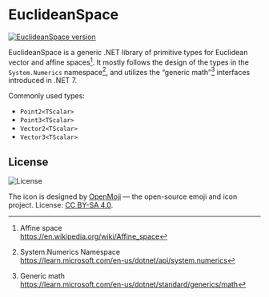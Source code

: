 # EuclideanSpace

[![EuclideanSpace version](https://img.shields.io/nuget/v/EuclideanSpace.svg?label=EuclideanSpace&logo=nuget)](https://nuget.org/packages/EuclideanSpace/)

EuclideanSpace is a generic .NET library of primitive types for Euclidean vector and affine spaces[^WES].
It mostly follows the design of the types in the `System.Numerics` namespace[^SN], and utilizes the “generic math”[^GM] interfaces introduced in .NET 7.

Commonly used types:

- `Point2<TScalar>`
- `Point3<TScalar>`
- `Vector2<TScalar>`
- `Vector3<TScalar>`

## License

![License](https://img.shields.io/github/license/qbit86/euclidean-space)

The icon is designed by [OpenMoji](https://openmoji.org) — the open-source emoji and icon project.
License: [CC BY-SA 4.0](https://creativecommons.org/licenses/by-sa/4.0/).

[^GM]: Generic math  
https://learn.microsoft.com/en-us/dotnet/standard/generics/math

[^SN]: System.Numerics Namespace  
https://learn.microsoft.com/en-us/dotnet/api/system.numerics

[^WES]: Affine space  
https://en.wikipedia.org/wiki/Affine_space
